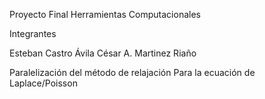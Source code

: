 Proyecto Final Herramientas Computacionales

Integrantes

Esteban Castro Ávila 
César A. Martinez Riaño

Paralelización del método de relajación
Para la ecuación de Laplace/Poisson

